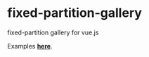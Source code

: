 # fixed-partition-gallery
fixed-partition gallery for vue.js

Examples __[here](http://95.85.12.25:3250/#/photos)__.
